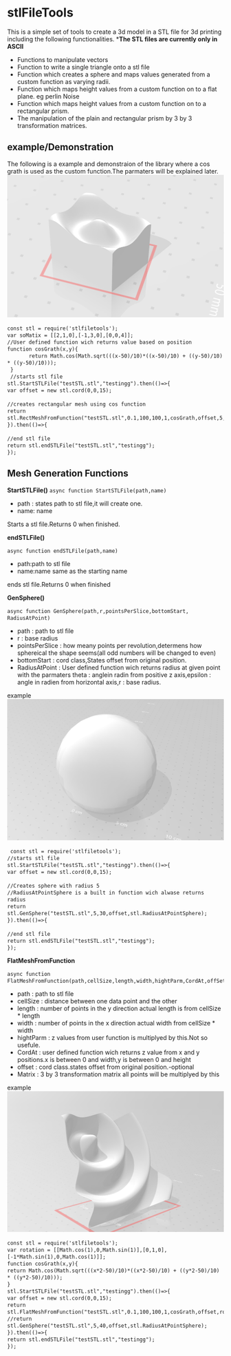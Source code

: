 # stlFileTools
This is a simple set of tools to create a 3d model in a STL file for 3d printing including the following functionalities.
***The STL files are currently only in ASCII**
-   Functions to manipulate vectors
-   Function to write a single triangle onto a stl file
-   Function which creates a sphere and maps values generated from a custom function as varying radii.
-   Function which maps height values from a custom function on to a flat plane.
eg perlin Noise
-   Function which maps height values from a custom function on to a rectangular prism.
-   The manipulation of the plain and rectangular prism by 3 by 3 transformation matrices.


## example/Demonstration
The following is a example and demonstraion of the library where a cos grath is used as the custom function.The parmaters will be explained later.
![simpleDemo](https://github.com/yutayLemon/STLFileToolsNodejs/blob/main/documentation/SimpleDemo.png?raw=true)
    

    const stl = require('stlfiletools');
    var soMatix = [[2,1,0],[-1,3,0],[0,0,4]];
    //User defined function wich returns value based on position
    function cosGrath(x,y){
	       return Math.cos(Math.sqrt(((x-50)/10)*((x-50)/10) + ((y-50)/10) * ((y-50)/10)));  
	 }
	 //starts stl file
    stl.StartSTLFile("testSTL.stl","testingg").then(()=>{
    var offset = new stl.cord(0,0,15);

    //creates rectangular mesh using cos function
    return stl.RectMeshFromFunction("testSTL.stl",0.1,100,100,1,cosGrath,offset,5,soMatix);
    }).then(()=>{
    
    //end stl file
    return stl.endSTLFile("testSTL.stl","testingg");
    });
## Mesh  Generation Functions
**StartSTLFile()**
`async function StartSTLFile(path,name)`
 - path : states path to stl file,it will create one.
 - name: name
 
 Starts a stl file.Returns 0 when finished.

**endSTLFile()**

    async function endSTLFile(path,name)
 - path:path to stl file
 - name:name same as the starting name

ends stl file.Returns 0 when finished

**GenSphere()**

    async function GenSphere(path,r,pointsPerSlice,bottomStart, RadiusAtPoint)
   

 - path : path to stl file
 - r : base radius
 - pointsPerSlice : how meany points per revolution,determens how sphereical the shape seems(all odd numbers will be changed to even)
 - bottomStart : cord class,States offset from original position.
 - RadiusAtPoint : User defined function wich returns radius at given point with the parmaters theta : anglein radin from positive z axis,epsilon : angle in radien from horizontal axis,r : base radius.

example
![sphere](https://github.com/yutayLemon/STLFileToolsNodejs/blob/main/documentation/sphereDemo.png?raw=true)
   
    
    
     const stl = require('stlfiletools');
    //starts stl file
    stl.StartSTLFile("testSTL.stl","testingg").then(()=>{
    var offset = new stl.cord(0,0,15);
    
    //Creates sphere with radius 5 
    //RadiusAtPointSphere is a built in function wich alwase returns radius
    return stl.GenSphere("testSTL.stl",5,30,offset,stl.RadiusAtPointSphere);
    }).then(()=>{
    
    //end stl file
    return stl.endSTLFile("testSTL.stl","testingg");
    });
**FlatMeshFromFunction**

    async function FlatMeshFromFunction(path,cellSize,length,width,hightParm,CordAt,offSet,Matrix)
   

 - path : path to stl file
 - cellSize : distance between one data point and the other
 - length : number of points in the y direction actual length is from cellSize * length
 - width : number of points in the x direction actual width from cellSize * width
 - hightParm : z values from user function is multiplyed by this.Not so usefule.
 - CordAt : user defined function wich returns z value from x and y positions.x is between 0 and width,y is between 0 and height
 - offset : cord class.states offset from original position.-optional
 - Matrix : 3 by 3 transformation matrix all points will be multiplyed by this
 
 example
 ![flat demo](https://github.com/yutayLemon/STLFileToolsNodejs/blob/main/documentation/flatDemo.png?raw=true)


    const stl = require('stlfiletools');
    var rotation = [[Math.cos(1),0,Math.sin(1)],[0,1,0],[-1*Math.sin(1),0,Math.cos(1)]];
    function cosGrath(x,y){
    return Math.cos(Math.sqrt(((x*2-50)/10)*((x*2-50)/10) + ((y*2-50)/10) * ((y*2-50)/10)));  
    }
    stl.StartSTLFile("testSTL.stl","testingg").then(()=>{
    var offset = new stl.cord(0,0,15);
    return stl.FlatMeshFromFunction("testSTL.stl",0.1,100,100,1,cosGrath,offset,rotation);
    //return stl.GenSphere("testSTL.stl",5,40,offset,stl.RadiusAtPointSphere);
    }).then(()=>{
    return stl.endSTLFile("testSTL.stl","testingg");
    });



 
